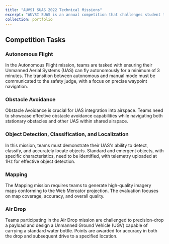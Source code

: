 ```yaml
---
title: "AUVSI SUAS 2022 Technical Missions"
excerpt: "AUVSI SUAS is an annual competition that challenges student teams to design, build, and operate unmanned aerial vehicles (UAVs or drones). The competition typically involves a series of missions that test the capabilities of the teams' autonomous systems. These missions often include tasks such as autonomous flight, target identification, and payload delivery.<br/><img src='/images/kesekci_4.png'>"
collection: portfolio
---
```


## Competition Tasks

### Autonomous Flight

In the Autonomous Flight mission, teams are tasked with ensuring their Unmanned Aerial Systems (UAS) can fly autonomously for a minimum of 3 minutes. The transition between autonomous and manual mode must be communicated to the safety judge, with a focus on precise waypoint navigation.

### Obstacle Avoidance

Obstacle Avoidance is crucial for UAS integration into airspace. Teams need to showcase effective obstacle avoidance capabilities while navigating both stationary obstacles and other UAS within shared airspace.

### Object Detection, Classification, and Localization

In this mission, teams must demonstrate their UAS's ability to detect, classify, and accurately locate objects. Standard and emergent objects, with specific characteristics, need to be identified, with telemetry uploaded at 1Hz for effective object detection.

### Mapping

The Mapping mission requires teams to generate high-quality imagery maps conforming to the Web Mercator projection. The evaluation focuses on map coverage, accuracy, and overall quality.

### Air Drop

Teams participating in the Air Drop mission are challenged to precision-drop a payload and design a Unmanned Ground Vehicle (UGV) capable of carrying a standard water bottle. Points are awarded for accuracy in both the drop and subsequent drive to a specified location.
